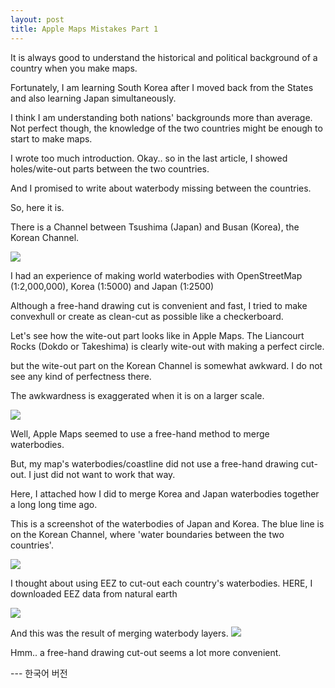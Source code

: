 ```yaml
---
layout: post
title: Apple Maps Mistakes Part 1
---
```



It is always good to understand the historical and political background of a country when you make maps.


Fortunately, I am learning South Korea after I moved back from the States and also learning Japan simultaneously.

I think I am understanding both nations' backgrounds more than average. Not perfect though, the knowledge of the two countries might be enough to start to make maps.




I wrote too much introduction.
Okay.. so in the last article, I showed holes/wite-out parts between the two countries.


And I promised to write about waterbody missing between the countries.




So, here it is.



There is a Channel between Tsushima (Japan) and Busan (Korea), the Korean Channel.


<img src="https://github.com/pil0706/pil0706.github.io/blob/master/screenshots/the_korean_channel/korean_channel.png?raw=true">

I had an experience of making world waterbodies with OpenStreetMap (1:2,000,000), Korea (1:5000) and Japan (1:2500) 


Although a free-hand drawing cut is convenient and fast, I tried to make convexhull or create as clean-cut as possible like a checkerboard.


Let's see how the wite-out part looks like in Apple Maps.
The Liancourt Rocks (Dokdo or Takeshima) is clearly wite-out with making a perfect circle.

but the wite-out part on the Korean Channel is somewhat awkward. I do not see any kind of perfectness there.

The awkwardness is exaggerated when it is on a larger scale.

<img src="https://github.com/pil0706/pil0706.github.io/blob/master/screenshots/the_korean_channel/theChannel_zoomed.gif?raw=true">


Well, Apple Maps seemed to use a free-hand method to merge waterbodies.

But, my map's waterbodies/coastline did not use a free-hand drawing cut-out. I just did not want to work that way.





Here, I attached how I did to merge Korea and Japan waterbodies together a long long time ago.


This is a screenshot of the waterbodies of Japan and Korea. The blue line is on the Korean Channel, where 'water boundaries between the two countries'.

<img src="https://github.com/pil0706/pil0706.github.io/blob/master/screenshots/the_korean_channel/japan_data.png?raw=true">


I thought about using EEZ to cut-out each country's waterbodies.
HERE, I downloaded EEZ data from natural earth

<img src="https://github.com/pil0706/pil0706.github.io/blob/master/screenshots/the_korean_channel/eez2.png?raw=true">


And this was the result of merging waterbody layers.
<img src="https://github.com/pil0706/pil0706.github.io/blob/master/screenshots/the_korean_channel/japan_korea.png?raw=true">


Hmm.. a free-hand drawing cut-out seems a lot more convenient.




--- 한국어 버전

